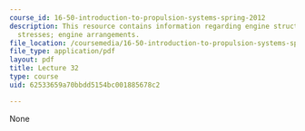 ```yaml
---
course_id: 16-50-introduction-to-propulsion-systems-spring-2012
description: This resource contains information regarding engine structures; centrifugal
  stresses; engine arrangements.
file_location: /coursemedia/16-50-introduction-to-propulsion-systems-spring-2012/62533659a70bbdd5154bc001885678c2_MIT16_50S12_lec32.pdf
file_type: application/pdf
layout: pdf
title: Lecture 32
type: course
uid: 62533659a70bbdd5154bc001885678c2

---
```

None